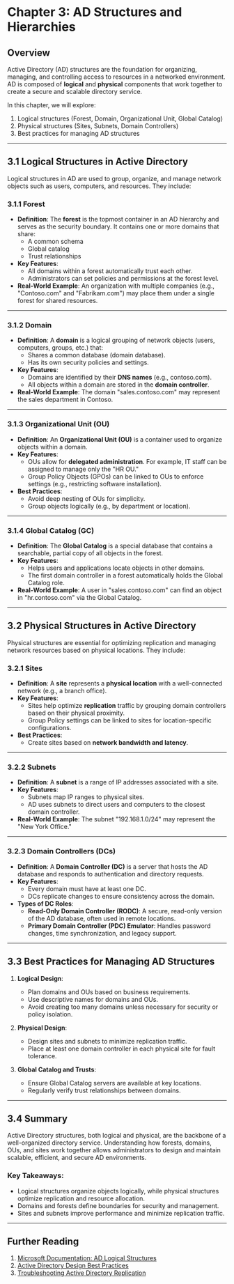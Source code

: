 # Chapter 3: AD Structures and Hierarchies

## **Overview**
Active Directory (AD) structures are the foundation for organizing, managing, and controlling access to resources in a networked environment. AD is composed of **logical** and **physical** components that work together to create a secure and scalable directory service.

In this chapter, we will explore:
1. Logical structures (Forest, Domain, Organizational Unit, Global Catalog)
2. Physical structures (Sites, Subnets, Domain Controllers)
3. Best practices for managing AD structures

---

## **3.1 Logical Structures in Active Directory**
Logical structures in AD are used to group, organize, and manage network objects such as users, computers, and resources. They include:

### **3.1.1 Forest**
- **Definition**: The **forest** is the topmost container in an AD hierarchy and serves as the security boundary. It contains one or more domains that share:
  - A common schema
  - Global catalog
  - Trust relationships
- **Key Features**:
  - All domains within a forest automatically trust each other.
  - Administrators can set policies and permissions at the forest level.
- **Real-World Example**: An organization with multiple companies (e.g., "Contoso.com" and "Fabrikam.com") may place them under a single forest for shared resources.

---

### **3.1.2 Domain**
- **Definition**: A **domain** is a logical grouping of network objects (users, computers, groups, etc.) that:
  - Shares a common database (domain database).
  - Has its own security policies and settings.
- **Key Features**:
  - Domains are identified by their **DNS names** (e.g., contoso.com).
  - All objects within a domain are stored in the **domain controller**.
- **Real-World Example**: The domain "sales.contoso.com" may represent the sales department in Contoso.

---

### **3.1.3 Organizational Unit (OU)**
- **Definition**: An **Organizational Unit (OU)** is a container used to organize objects within a domain.
- **Key Features**:
  - OUs allow for **delegated administration**. For example, IT staff can be assigned to manage only the "HR OU."
  - Group Policy Objects (GPOs) can be linked to OUs to enforce settings (e.g., restricting software installation).
- **Best Practices**:
  - Avoid deep nesting of OUs for simplicity.
  - Group objects logically (e.g., by department or location).

---

### **3.1.4 Global Catalog (GC)**
- **Definition**: The **Global Catalog** is a special database that contains a searchable, partial copy of all objects in the forest.
- **Key Features**:
  - Helps users and applications locate objects in other domains.
  - The first domain controller in a forest automatically holds the Global Catalog role.
- **Real-World Example**: A user in "sales.contoso.com" can find an object in "hr.contoso.com" via the Global Catalog.

---

## **3.2 Physical Structures in Active Directory**
Physical structures are essential for optimizing replication and managing network resources based on physical locations. They include:

### **3.2.1 Sites**
- **Definition**: A **site** represents a **physical location** with a well-connected network (e.g., a branch office).
- **Key Features**:
  - Sites help optimize **replication** traffic by grouping domain controllers based on their physical proximity.
  - Group Policy settings can be linked to sites for location-specific configurations.
- **Best Practices**:
  - Create sites based on **network bandwidth and latency**.

---

### **3.2.2 Subnets**
- **Definition**: A **subnet** is a range of IP addresses associated with a site.
- **Key Features**:
  - Subnets map IP ranges to physical sites.
  - AD uses subnets to direct users and computers to the closest domain controller.
- **Real-World Example**: The subnet "192.168.1.0/24" may represent the "New York Office."

---

### **3.2.3 Domain Controllers (DCs)**
- **Definition**: A **Domain Controller (DC)** is a server that hosts the AD database and responds to authentication and directory requests.
- **Key Features**:
  - Every domain must have at least one DC.
  - DCs replicate changes to ensure consistency across the domain.
- **Types of DC Roles**:
  - **Read-Only Domain Controller (RODC)**: A secure, read-only version of the AD database, often used in remote locations.
  - **Primary Domain Controller (PDC) Emulator**: Handles password changes, time synchronization, and legacy support.

---

## **3.3 Best Practices for Managing AD Structures**
1. **Logical Design**:
   - Plan domains and OUs based on business requirements.
   - Use descriptive names for domains and OUs.
   - Avoid creating too many domains unless necessary for security or policy isolation.

2. **Physical Design**:
   - Design sites and subnets to minimize replication traffic.
   - Place at least one domain controller in each physical site for fault tolerance.

3. **Global Catalog and Trusts**:
   - Ensure Global Catalog servers are available at key locations.
   - Regularly verify trust relationships between domains.

---

## **3.4 Summary**
Active Directory structures, both logical and physical, are the backbone of a well-organized directory service. Understanding how forests, domains, OUs, and sites work together allows administrators to design and maintain scalable, efficient, and secure AD environments.

### **Key Takeaways**:
- Logical structures organize objects logically, while physical structures optimize replication and resource allocation.
- Domains and forests define boundaries for security and management.
- Sites and subnets improve performance and minimize replication traffic.

---

## **Further Reading**
1. [Microsoft Documentation: AD Logical Structures](https://learn.microsoft.com/en-us/windows-server/identity/active-directory)
2. [Active Directory Design Best Practices](https://docs.microsoft.com/en-us/windows-server/identity/ad-ds-design-guide)
3. [Troubleshooting Active Directory Replication](https://docs.microsoft.com/en-us/windows-server/identity/ad-replication-overview)

